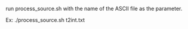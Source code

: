 <!--
waggle_topic=IGNORE
-->

run process_source.sh with the name of the ASCII file as the parameter. 

Ex: ./process_source.sh t2int.txt
